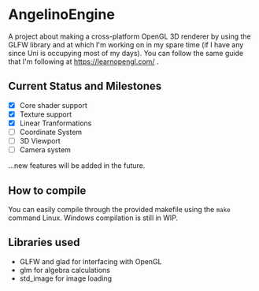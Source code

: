 # AngelinoEngine

A project about making a cross-platform OpenGL 3D renderer by using the GLFW library and at which I'm working on in my spare time (if I have any since Uni is occupying most of my days).
You can follow the same guide that I'm following at https://learnopengl.com/ .


## Current Status and Milestones 

- [x] Core shader support
- [x] Texture support
- [x] Linear Tranformations
- [ ] Coordinate System
- [ ] 3D Viewport
- [ ] Camera system

...new features will be added in the future.

## How to compile

You can easily compile through the provided makefile using the ```make``` command Linux.
Windows compilation is still in WIP.

## Libraries used

- GLFW and glad for interfacing with OpenGL
- glm for algebra calculations
- std_image for image loading